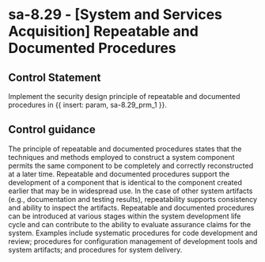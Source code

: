 # sa-8.29 - \[System and Services Acquisition\] Repeatable and Documented Procedures

## Control Statement

Implement the security design principle of repeatable and documented procedures in {{ insert: param, sa-8.29_prm_1 }}.

## Control guidance

The principle of repeatable and documented procedures states that the techniques and methods employed to construct a system component permits the same component to be completely and correctly reconstructed at a later time. Repeatable and documented procedures support the development of a component that is identical to the component created earlier that may be in widespread use. In the case of other system artifacts (e.g., documentation and testing results), repeatability supports consistency and ability to inspect the artifacts. Repeatable and documented procedures can be introduced at various stages within the system development life cycle and can contribute to the ability to evaluate assurance claims for the system. Examples include systematic procedures for code development and review; procedures for configuration management of development tools and system artifacts; and procedures for system delivery.
